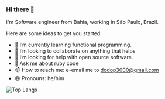 ### Hi there 👋

I'm Software engineer from Bahia, working in São Paulo, Brazil.

Here are some ideas to get you started:

- 🌱 I’m currently learning functional programming.
- 👯 I’m looking to collaborate on anything that helps 
- 🤔 I’m looking for help with open source software.
- 💬 Ask me about ruby code
- 📫 How to reach me: e-email me to dodop3000@gmail.com
- 😄 Pronouns: he/him

![Top Langs](https://github-readme-stats.vercel.app/api/top-langs/?username=dodops&layout=compact&theme=light&hide_border=true)
